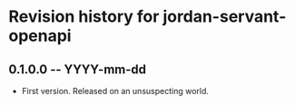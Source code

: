 # Revision history for jordan-servant-openapi

## 0.1.0.0 -- YYYY-mm-dd

* First version. Released on an unsuspecting world.
